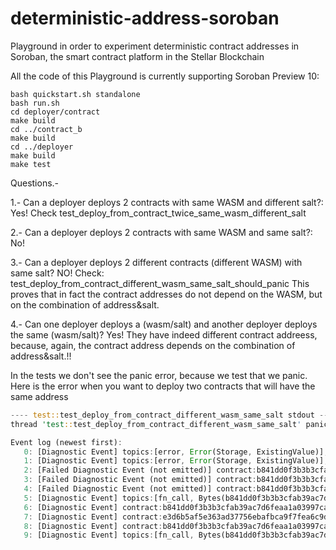# deterministic-address-soroban
Playground in order to experiment deterministic contract addresses in Soroban, the smart contract platform in the Stellar Blockchain

All the code of this Playground is currently supporting Soroban Preview 10:


```
bash quickstart.sh standalone
bash run.sh
cd deployer/contract
make build
cd ../contract_b
make build
cd ../deployer
make build
make test
```

Questions.-

1.- Can a deployer deploys 2 contracts with same WASM and different salt?: Yes!
Check test_deploy_from_contract_twice_same_wasm_different_salt

2.- Can a deployer deploys 2 contracts with same WASM and same salt?: No!

3.- Can a deployer deploys 2 different contracts (different WASM) with same salt? NO!
Check: test_deploy_from_contract_different_wasm_same_salt_should_panic
This proves that in fact the contract addresses do not depend on the WASM, but on the combination of address&salt.

4.- Can one deployer deploys a (wasm/salt) and another deployer deploys the same (wasm/salt)? Yes!
They have indeed different contract addreess, because, again, the contract address depends on the combination of address&salt.!!



In the tests we don't see the panic error, because we test that we panic.
Here is the error when you want to deploy two contracts that will have the same address

```rust
---- test::test_deploy_from_contract_different_wasm_same_salt stdout ----
thread 'test::test_deploy_from_contract_different_wasm_same_salt' panicked at 'HostError: Error(Storage, ExistingValue)

Event log (newest first):
   0: [Diagnostic Event] topics:[error, Error(Storage, ExistingValue)], data:"escalating error to panic"
   1: [Diagnostic Event] topics:[error, Error(Storage, ExistingValue)], data:["contract call failed", deploy, [Address(Contract(b841dd0f3b3b3cfab39ac7d6feaa1a03997cab709783632472c0f4eef8b1a358)), Bytes(46350c8f2aec668ec7c5123c6c8aed922e213baac24a343dccfcef6218a72e29), Bytes(0000000000000000000000000000000000000000000000000000000000000000), init, [5]]]
   2: [Failed Diagnostic Event (not emitted)] contract:b841dd0f3b3b3cfab39ac7d6feaa1a03997cab709783632472c0f4eef8b1a358, topics:[error, Error(Storage, ExistingValue)], data:"caught error from function"
   3: [Failed Diagnostic Event (not emitted)] contract:b841dd0f3b3b3cfab39ac7d6feaa1a03997cab709783632472c0f4eef8b1a358, topics:[error, Error(Storage, ExistingValue)], data:"escalating error to panic"
   4: [Failed Diagnostic Event (not emitted)] contract:b841dd0f3b3b3cfab39ac7d6feaa1a03997cab709783632472c0f4eef8b1a358, topics:[error, Error(Storage, ExistingValue)], data:["contract already exists", Bytes(e3d6b5af5e363ad37756ebafbca9f7fea6c9dc174a5b6b60539aa2d1b1dfbfdb)]
   5: [Diagnostic Event] topics:[fn_call, Bytes(b841dd0f3b3b3cfab39ac7d6feaa1a03997cab709783632472c0f4eef8b1a358), deploy], data:[Address(Contract(b841dd0f3b3b3cfab39ac7d6feaa1a03997cab709783632472c0f4eef8b1a358)), Bytes(46350c8f2aec668ec7c5123c6c8aed922e213baac24a343dccfcef6218a72e29), Bytes(0000000000000000000000000000000000000000000000000000000000000000), init, [5]]
   6: [Diagnostic Event] contract:b841dd0f3b3b3cfab39ac7d6feaa1a03997cab709783632472c0f4eef8b1a358, topics:[fn_return, deploy], data:[Address(Contract(e3d6b5af5e363ad37756ebafbca9f7fea6c9dc174a5b6b60539aa2d1b1dfbfdb)), Void]
   7: [Diagnostic Event] contract:e3d6b5af5e363ad37756ebafbca9f7fea6c9dc174a5b6b60539aa2d1b1dfbfdb, topics:[fn_return, init], data:Void
   8: [Diagnostic Event] contract:b841dd0f3b3b3cfab39ac7d6feaa1a03997cab709783632472c0f4eef8b1a358, topics:[fn_call, Bytes(e3d6b5af5e363ad37756ebafbca9f7fea6c9dc174a5b6b60539aa2d1b1dfbfdb), init], data:5
   9: [Diagnostic Event] topics:[fn_call, Bytes(b841dd0f3b3b3cfab39ac7d6feaa1a03997cab709783632472c0f4eef8b1a358), deploy], data:[Address(Contract(b841dd0f3b3b3cfab39ac7d6feaa1a03997cab709783632472c0f4eef8b1a358)), Bytes(254715ef422bf26928b56c2a4c3a2b7b2e23c38e32c190921b5f7be2a575acca), Bytes(0000000000000000000000000000000000000000000000000000000000000000), init, [5]]

```